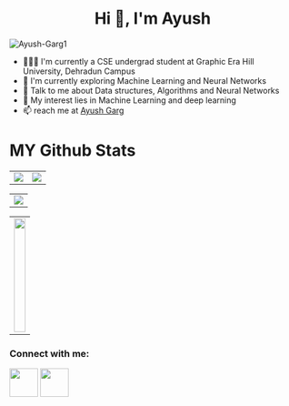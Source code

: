 <!--### Hi there 👋-->

<h1 align="center">Hi 👋, I'm Ayush</h1>

<p align="left"> <img src="https://komarev.com/ghpvc/?username=Ayush-Garg1&label=Profile%20views&color=0e75b6&style=flat" alt="Ayush-Garg1" /> </p>

- 👨🏽‍💻 I'm currently a CSE undergrad student at Graphic Era Hill University, Dehradun Campus
- 🌱 I'm currently exploring Machine Learning and Neural Networks
- 💬 Talk to me about Data structures, Algorithms and Neural Networks
- 👯 My interest lies in Machine Learning and deep learning
- 📫 reach me at <a href="mailto:ayushgr1128@gmail.com">Ayush Garg</a>


# MY Github Stats
<table align="center">
  <tr>
    <td>
      <img src="https://github-readme-stats.vercel.app/api?username=Ayush-Garg1&theme=gotham&show_icons=true&hide_border=true&count_private=true"   />
    </td>
    <td>
      <img src="https://github-readme-streak-stats.herokuapp.com/?user=Ayush-Garg1&theme=gotham&hide_border=true" />
    </td>
  </tr>
</table>

<table>
  <tr>
    <td>
      <img src="https://github-readme-activity-graph.vercel.app/graph?username=Ayush-Garg1&theme=gotham&hide_border=true" />
    </td>
  </tr>
</table>

<table align="center">
  <tr>
    <td>
      <img src="https://github-readme-stats.vercel.app/api/top-langs/?username=Ayush-Garg1&theme=gotham&show_icons=true&hide_border=true&layout=compact" width="100%" style="vertical-align:middle" width="250" height="200" />
    </td>
  </tr>
</table>


<h3> Connect with me: </h3>
<p float="left">
  <a href = "https://www.linkedin.com/in/ayush-garg-8b75a6200/"> <img width = "50" height = "50" src ="https://user-images.githubusercontent.com/74038190/235294012-0a55e343-37ad-4b0f-924f-c8431d9d2483.gif"></a>   
  <a href = "https://leetcode.com/Ayush-Garg1/"> <img width = "50" height = "50" src="https://i.pinimg.com/originals/73/e1/54/73e15422011e763ea9b303a7738e71a3.gif"</a>  
<!--   <a href = "https://discordapp.com/users/811264112637247519/"> <img width = "50" height = "50" src ="https://user-images.githubusercontent.com/74038190/235294015-47144047-25ab-417c-af1b-6746820a20ff.gif"></a> -->
</p>




<!--
**Ayush-Garg1/Ayush-Garg1** is a ✨ _special_ ✨ repository because its `README.md` (this file) appears on your GitHub profile.

Here are some ideas to get you started:

- 🔭 I’m currently working on ...
- 🌱 I’m currently learning ...
- 👯 I’m looking to collaborate on ...
- 🤔 I’m looking for help with ...
- 💬 Ask me about ...
- 📫 How to reach me: ...
- 😄 Pronouns: ...
- ⚡ Fun fact: ...
-->
